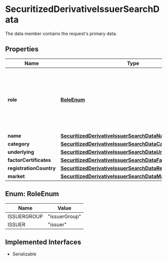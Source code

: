 

# SecuritizedDerivativeIssuerSearchData

The data member contains the request's primary data.

## Properties

Name | Type | Description | Notes
------------ | ------------- | ------------- | -------------
**role** | [**RoleEnum**](#RoleEnum) | Specify whether legal entities in the role of an issuer or in the role of an issuer group are returned. |  [optional]
**name** | [**SecuritizedDerivativeIssuerSearchDataName**](SecuritizedDerivativeIssuerSearchDataName.md) |  |  [optional]
**category** | [**SecuritizedDerivativeIssuerSearchDataCategory**](SecuritizedDerivativeIssuerSearchDataCategory.md) |  |  [optional]
**underlying** | [**SecuritizedDerivativeIssuerSearchDataUnderlying**](SecuritizedDerivativeIssuerSearchDataUnderlying.md) |  |  [optional]
**factorCertificates** | [**SecuritizedDerivativeIssuerSearchDataFactorCertificates**](SecuritizedDerivativeIssuerSearchDataFactorCertificates.md) |  |  [optional]
**registrationCountry** | [**SecuritizedDerivativeIssuerSearchDataRegistrationCountry**](SecuritizedDerivativeIssuerSearchDataRegistrationCountry.md) |  |  [optional]
**market** | [**SecuritizedDerivativeIssuerSearchDataMarket**](SecuritizedDerivativeIssuerSearchDataMarket.md) |  |  [optional]



## Enum: RoleEnum

Name | Value
---- | -----
ISSUERGROUP | &quot;issuerGroup&quot;
ISSUER | &quot;issuer&quot;


## Implemented Interfaces

* Serializable


